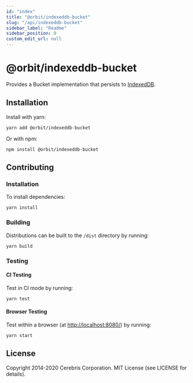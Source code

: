 ```yaml
---
id: "index"
title: "@orbit/indexeddb-bucket"
slug: "/api/indexeddb-bucket"
sidebar_label: "Readme"
sidebar_position: 0
custom_edit_url: null
---
```


# @orbit/indexeddb-bucket

Provides a Bucket implementation that persists to
[IndexedDB](https://developer.mozilla.org/en-US/docs/Web/API/IndexedDB_API).

## Installation

Install with yarn:

```
yarn add @orbit/indexeddb-bucket
```

Or with npm:

```
npm install @orbit/indexeddb-bucket
```

## Contributing

### Installation

To install dependencies:

```
yarn install
```

### Building

Distributions can be built to the `/dist` directory by running:

```
yarn build
```

### Testing

#### CI Testing

Test in CI mode by running:

```
yarn test
```

#### Browser Testing

Test within a browser
(at [http://localhost:8080/](http://localhost:8080/)) by running:

```
yarn start
```

## License

Copyright 2014-2020 Cerebris Corporation. MIT License (see LICENSE for details).
